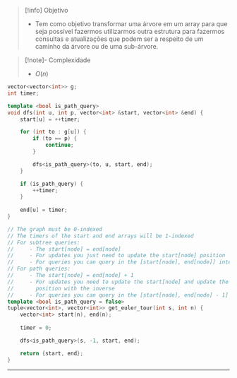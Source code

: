 > [!info] Objetivo
> - Tem como objetivo transformar uma árvore em um array para que seja possível fazermos utilizarmos outra estrutura para fazermos consultas e atualizações que podem ser a respeito de um caminho da árvore ou de uma sub-árvore.

> [!note]- Complexidade
> - $O(n)$

```cpp
vector<vector<int>> g;
int timer;

template <bool is_path_query>
void dfs(int u, int p, vector<int> &start, vector<int> &end) {
    start[u] = ++timer;

    for (int to : g[u]) {
        if (to == p) {
            continue;
        }

        dfs<is_path_query>(to, u, start, end);
    }

    if (is_path_query) {
        ++timer;
    }
    
    end[u] = timer;
}

// The graph must be 0-indexed
// The timers of the start and end arrays will be 1-indexed
// For subtree queries:
//     - The start[node] = end[node]
//     - For updates you just need to update the start[node] position
//     - For queries you can query in the [start[node], end[node]] interval
// For path queries:
//     - The start[node] = end[node] + 1
//     - For updates you need to update the start[node] and update the end[node]
//       position with the inverse
//     - For queries you can query in the [start[node], end[node] - 1] interval
template <bool is_path_query = false>
tuple<vector<int>, vector<int>> get_euler_tour(int s, int n) {
    vector<int> start(n), end(n);
    
	timer = 0;

    dfs<is_path_query>(s, -1, start, end);

    return {start, end};
}
```

---